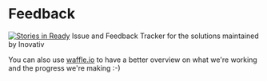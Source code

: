 # Feedback
[![Stories in Ready](https://badge.waffle.io/Inovativ/Feedback.png?label=ready&title=Ready)](http://waffle.io/Inovativ/Feedback)
Issue and Feedback Tracker for the solutions maintained by Inovativ


You can also use [waffle.io](http://waffle.io/Inovativ/Feedback) to have a better overview on what we're working and the progress we're making :-)

